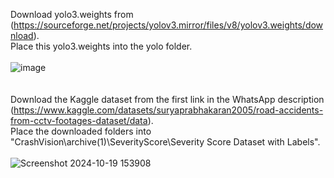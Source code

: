 Download yolo3.weights from (https://sourceforge.net/projects/yolov3.mirror/files/v8/yolov3.weights/download).<br>
Place this yolo3.weights into the yolo folder.<br>
<br>
![image](https://github.com/user-attachments/assets/06c29e03-a865-495f-a78e-99f4e85b3f89)<br>
<br>
<br>
Download the Kaggle dataset from the first link in the WhatsApp description (https://www.kaggle.com/datasets/suryaprabhakaran2005/road-accidents-from-cctv-footages-dataset/data).<br>
Place the downloaded folders into "CrashVision\archive(1)\SeverityScore\Severity Score Dataset with Labels".<br>
<br>
![Screenshot 2024-10-19 153908](https://github.com/user-attachments/assets/2bd90909-0b0a-4b29-9556-17936892b993)
